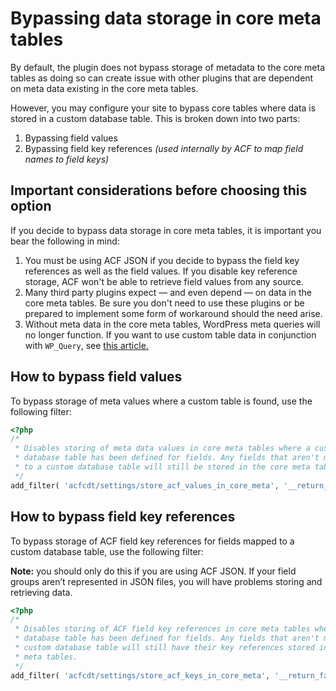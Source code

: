 # Bypassing data storage in core meta tables

By default, the plugin does not bypass storage of metadata to the core meta tables as doing so can create issue with other plugins that are dependent on meta data existing in the core meta tables. 

However, you may configure your site to bypass core tables where data is stored in a custom database table. This is broken down into two parts:

1. Bypassing field values
2. Bypassing field key references *(used internally by ACF to map field names to field keys)*

## Important considerations before choosing this option

If you decide to bypass data storage in core meta tables, it is important you bear the following in mind: 

1. You must be using ACF JSON if you decide to bypass the field key references as well as the field values. If you disable key reference storage, ACF won't be able to retrieve field values from any source. 
2. Many third party plugins expect — and even depend — on data in the core meta tables. Be sure you don't need to use these plugins or be prepared to implement some form of workaround should the need arise. 
3. Without meta data in the core meta tables, WordPress meta queries will no longer function. If you want to use custom table data in conjunction with `WP_Query`, see [this article.](https://hookturn.io/2019/09/how-to-use-acf-custom-database-tables-data-with-wp_query-objects/)

## How to bypass field values

To bypass storage of meta values where a custom table is found, use the following filter:

```php
<?php
/*
 * Disables storing of meta data values in core meta tables where a custom 
 * database table has been defined for fields. Any fields that aren't mapped
 * to a custom database table will still be stored in the core meta tables. 
 */
add_filter( 'acfcdt/settings/store_acf_values_in_core_meta', '__return_false' );
```

## How to bypass field key references

To bypass storage of ACF field key references for fields mapped to a custom database table, use the following filter:

**Note:** you should only do this if you are using ACF JSON. If your field groups aren’t represented in JSON files, you will have problems storing and retrieving data.

```php
<?php
/*
 * Disables storing of ACF field key references in core meta tables where a custom 
 * database table has been defined for fields. Any fields that aren't mapped to a 
 * custom database table will still have their key references stored in the core 
 * meta tables. 
 */
add_filter( 'acfcdt/settings/store_acf_keys_in_core_meta', '__return_false' );
```
